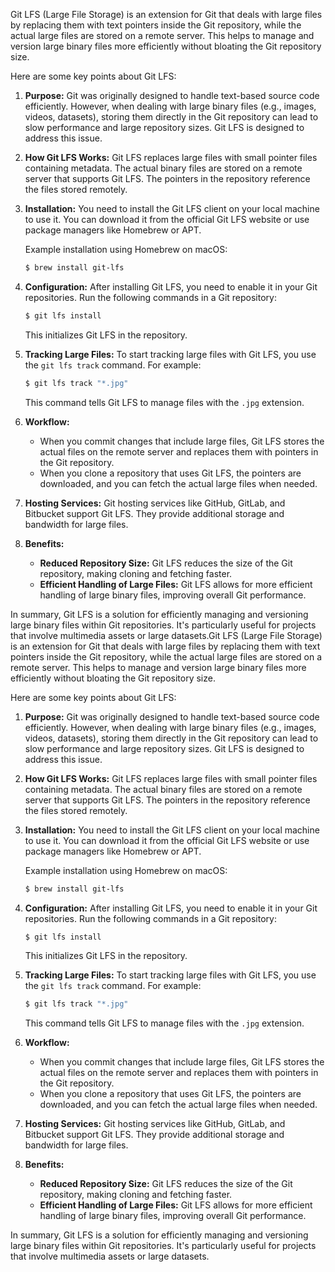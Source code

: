 Git LFS (Large File Storage) is an extension for Git that deals with large files by replacing them with text pointers inside the Git repository, while the actual large files are stored on a remote server. This helps to manage and version large binary files more efficiently without bloating the Git repository size.

Here are some key points about Git LFS:

1. **Purpose:**
   Git was originally designed to handle text-based source code efficiently. However, when dealing with large binary files (e.g., images, videos, datasets), storing them directly in the Git repository can lead to slow performance and large repository sizes. Git LFS is designed to address this issue.

2. **How Git LFS Works:**
   Git LFS replaces large files with small pointer files containing metadata. The actual binary files are stored on a remote server that supports Git LFS. The pointers in the repository reference the files stored remotely.

3. **Installation:**
   You need to install the Git LFS client on your local machine to use it. You can download it from the official Git LFS website or use package managers like Homebrew or APT.

   Example installation using Homebrew on macOS:
   ```bash
   $ brew install git-lfs
   ```

4. **Configuration:**
   After installing Git LFS, you need to enable it in your Git repositories. Run the following commands in a Git repository:

   ```bash
   $ git lfs install
   ```

   This initializes Git LFS in the repository.

5. **Tracking Large Files:**
   To start tracking large files with Git LFS, you use the `git lfs track` command. For example:

   ```bash
   $ git lfs track "*.jpg"
   ```

   This command tells Git LFS to manage files with the `.jpg` extension.

6. **Workflow:**
   - When you commit changes that include large files, Git LFS stores the actual files on the remote server and replaces them with pointers in the Git repository.
   - When you clone a repository that uses Git LFS, the pointers are downloaded, and you can fetch the actual large files when needed.

7. **Hosting Services:**
   Git hosting services like GitHub, GitLab, and Bitbucket support Git LFS. They provide additional storage and bandwidth for large files.

8. **Benefits:**
   - **Reduced Repository Size:** Git LFS reduces the size of the Git repository, making cloning and fetching faster.
   - **Efficient Handling of Large Files:** Git LFS allows for more efficient handling of large binary files, improving overall Git performance.

In summary, Git LFS is a solution for efficiently managing and versioning large binary files within Git repositories. It's particularly useful for projects that involve multimedia assets or large datasets.Git LFS (Large File Storage) is an extension for Git that deals with large files by replacing them with text pointers inside the Git repository, while the actual large files are stored on a remote server. This helps to manage and version large binary files more efficiently without bloating the Git repository size.

Here are some key points about Git LFS:

1. **Purpose:**
   Git was originally designed to handle text-based source code efficiently. However, when dealing with large binary files (e.g., images, videos, datasets), storing them directly in the Git repository can lead to slow performance and large repository sizes. Git LFS is designed to address this issue.

2. **How Git LFS Works:**
   Git LFS replaces large files with small pointer files containing metadata. The actual binary files are stored on a remote server that supports Git LFS. The pointers in the repository reference the files stored remotely.

3. **Installation:**
   You need to install the Git LFS client on your local machine to use it. You can download it from the official Git LFS website or use package managers like Homebrew or APT.

   Example installation using Homebrew on macOS:
   ```bash
   $ brew install git-lfs
   ```

4. **Configuration:**
   After installing Git LFS, you need to enable it in your Git repositories. Run the following commands in a Git repository:

   ```bash
   $ git lfs install
   ```

   This initializes Git LFS in the repository.

5. **Tracking Large Files:**
   To start tracking large files with Git LFS, you use the `git lfs track` command. For example:

   ```bash
   $ git lfs track "*.jpg"
   ```

   This command tells Git LFS to manage files with the `.jpg` extension.

6. **Workflow:**
   - When you commit changes that include large files, Git LFS stores the actual files on the remote server and replaces them with pointers in the Git repository.
   - When you clone a repository that uses Git LFS, the pointers are downloaded, and you can fetch the actual large files when needed.

7. **Hosting Services:**
   Git hosting services like GitHub, GitLab, and Bitbucket support Git LFS. They provide additional storage and bandwidth for large files.

8. **Benefits:**
   - **Reduced Repository Size:** Git LFS reduces the size of the Git repository, making cloning and fetching faster.
   - **Efficient Handling of Large Files:** Git LFS allows for more efficient handling of large binary files, improving overall Git performance.

In summary, Git LFS is a solution for efficiently managing and versioning large binary files within Git repositories. It's particularly useful for projects that involve multimedia assets or large datasets.
